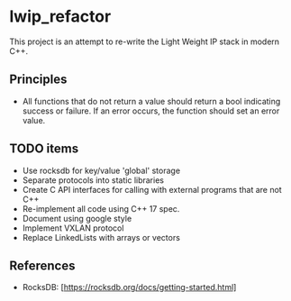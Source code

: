 # lwip_refactor

This project is an attempt to re-write the Light Weight IP stack in modern C++.

## Principles

* All functions that do not return a value should return a bool indicating success or failure. If an error occurs, the function should set an error value.

## TODO items

* Use rocksdb for key/value 'global' storage
* Separate protocols into static libraries
* Create C API interfaces for calling with external programs that are not C++
* Re-implement all code using C++ 17 spec.
* Document using google style
* Implement VXLAN protocol
* Replace LinkedLists with arrays or vectors

## References

* RocksDB: [https://rocksdb.org/docs/getting-started.html]
